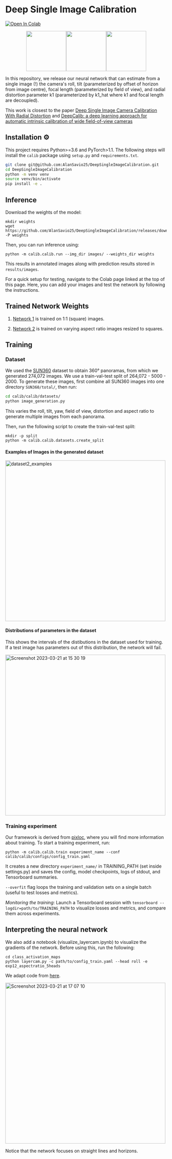 # Deep Single Image Calibration
[![Open In Colab](https://colab.research.google.com/assets/colab-badge.svg)](https://colab.research.google.com/drive/1aqw2NQZsR7PP-rN55G7s9kI6shv1Qxtj)

<p align="center">
<img src="https://user-images.githubusercontent.com/30126243/230651370-de68f3c9-bd8e-4e21-8234-472e07d3f4a6.gif" width="125"/><img src="https://user-images.githubusercontent.com/30126243/230651374-d993b0a6-eac6-48c9-8468-1720c87236f6.gif" width="125"/><img src="https://user-images.githubusercontent.com/30126243/230651395-dbb3dfd2-ae15-44d9-aedf-51934e6a60bb.gif" width="125"/>
</p>



In this repository, we release our neural network that can estimate from a single image (!) the camera's roll, tilt (parameterized by offset of horizon from image centre), focal length (parameterized by field of view), and radial distortion parameter k1 (parameterized by k1_hat where k1 and focal length are decoupled).

This work is closest to the paper [Deep Single Image Camera Calibration With Radial Distortion](https://openaccess.thecvf.com/content_CVPR_2019/html/Lopez_Deep_Single_Image_Camera_Calibration_With_Radial_Distortion_CVPR_2019_paper.html) and 
[DeepCalib: a deep learning approach for automatic intrinsic calibration of wide field-of-view cameras](https://dl.acm.org/doi/10.1145/3278471.3278479)

## Installation ⚙️

This project requires Python>=3.6 and PyTorch>1.1. The following steps will install the `calib` package using `setup.py` and `requirements.txt`. 

```bash
git clone git@github.com:AlanSavio25/DeepSingleImageCalibration.git
cd DeepSingleImageCalibration
python -m venv venv
source venv/bin/activate
pip install -e .
```

## Inference

Download the weights of the model:
```
mkdir weights
wget https://github.com/AlanSavio25/DeepSingleImageCalibration/releases/download/v1/checkpoint_best.tar -P weights
```

Then, you can run inference using:

```
python -m calib.calib.run --img_dir images/ --weights_dir weights
```
This results in annotated images along with prediction results stored in `results/images`.

For a quick setup for testing, navigate to the Colab page linked at the top of this page. Here, you can add your images and test the network by following the instructions.

## Trained Network Weights

[comment]: <> ( Network 1 https://drive.google.com/drive/folders/1DKH6sJBr1WJlUo2kjhpTb8JddwyymcJB is trained to estimate 3 parameters: roll, rho, field of view.)

1. [Network 1](https://drive.google.com/drive/folders/1DKH6sJBr1WJlUo2kjhpTb8JddwyymcJB) is trained on 1:1 (square) images.

2. [Network 2](https://drive.google.com/drive/folders/1p5j6PRgmMseo3AolIOJnsPmZFFCpyHvF) is trained on varying aspect ratio images resized to squares.


## Training

### Dataset

We used the [SUN360](https://drive.google.com/drive/folders/1ooaYwvNuFd-iEEcmOQHpLunJEmo7b4NM) dataset to obtain 360° panoramas, from which we generated 274,072 images. We use a train-val-test split of 264,072 - 5000 - 2000. To generate these images, first combine all SUN360 images into one directory `SUN360/total/`, then run:

```bash
cd calib/calib/datasets/
python image_generation.py
```
This varies the roll, tilt, yaw, field of view, distortion and aspect ratio to generate multiple images from each panorama.

Then, run the following script to create the train-val-test split:

```
mkdir -p split
python -m calib.calib.datasets.create_split
```

#### Examples of Images in the generated dataset
<img align="center" width="500" alt="dataset2_examples" src="https://user-images.githubusercontent.com/30126243/226637738-0fa8b885-07e0-457e-95f1-c0668ade03c5.png">

#### Distributions of parameters in the dataset
This shows the intervals of the distibutions in the dataset used for training. If a test image has parameters out of this distribution, the network will fail.

<img width="500" alt="Screenshot 2023-03-21 at 15 30 19" src="https://user-images.githubusercontent.com/30126243/226638352-d9ebf5c9-e9f2-4848-a710-a2b82393f1bd.png">


### Training experiment

Our framework is derived from [pixloc](https://github.com/cvg/pixloc/tree/master/pixloc/pixlib), where you will find more information about training. To start a training experiment, run:

```
python -m calib.calib.train experiment_name --conf calib/calib/configs/config_train.yaml
```

It creates a new directory `experiment_name/` in TRAINING_PATH (set inside settings.py) and saves the config, model checkpoints, logs of stdout, and Tensorboard summaries.

`--overfit` flag loops the training and validation sets on a single batch (useful to test losses and metrics).

*Monitoring the training*: Launch a Tensorboard session with `tensorboard --logdir=path/to/TRAINING_PATH` to visualize losses and metrics, and compare them across experiments.

## Interpreting the neural network
We also add a notebook (visualize_layercam.ipynb) to visualize the gradients of the network. Before using this, run the following:

```
cd class_activation_maps
python layercam.py -c path/to/config_train.yaml --head roll -e exp12_aspectratio_5heads
```
We adapt code from [here](https://github.com/utkuozbulak/pytorch-cnn-visualizations).

<img width="500" alt="Screenshot 2023-03-21 at 17 07 10" src="https://user-images.githubusercontent.com/30126243/226669347-a263b86b-d76e-4ca5-b2a9-37746880f5ef.png">

Notice that the network focuses on straight lines and horizons.
